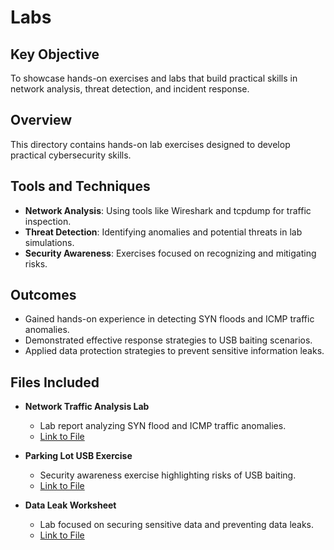 # Labs

## Key Objective
To showcase hands-on exercises and labs that build practical skills in network analysis, threat detection, and incident response.

## Overview
This directory contains hands-on lab exercises designed to develop practical cybersecurity skills.

## Tools and Techniques
- **Network Analysis**: Using tools like Wireshark and tcpdump for traffic inspection.
- **Threat Detection**: Identifying anomalies and potential threats in lab simulations.
- **Security Awareness**: Exercises focused on recognizing and mitigating risks.

## Outcomes
- Gained hands-on experience in detecting SYN floods and ICMP traffic anomalies.
- Demonstrated effective response strategies to USB baiting scenarios.
- Applied data protection strategies to prevent sensitive information leaks.

## Files Included
- **Network Traffic Analysis Lab**  
  - Lab report analyzing SYN flood and ICMP traffic anomalies.  
  - [Link to File](https://github.com/JLSecOps/JLcyberfortress/blob/main/labs/Cybersecurity%20incident%20report%20network%20traffic%20analysis.md)

- **Parking Lot USB Exercise**  
  - Security awareness exercise highlighting risks of USB baiting.  
  - [Link to File](https://github.com/JLSecOps/JLcyberfortress/blob/main/labs/Parking%20lot%20USB%20exercise.md)

- **Data Leak Worksheet**  
  - Lab focused on securing sensitive data and preventing data leaks.  
  - [Link to File](https://github.com/JLSecOps/JLcyberfortress/blob/main/incident-response/Data%20leak%20worksheet.md)
